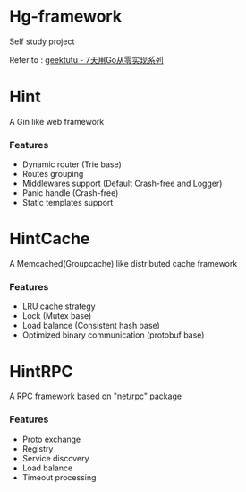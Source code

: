 # Hg-framework

Self study project

Refer to : [geektutu - 7天用Go从零实现系列](https://geektutu.com/post/gee.html)

# Hint

A Gin like web framework

### Features

- Dynamic router (Trie base)
- Routes grouping
- Middlewares support (Default Crash-free and Logger)
- Panic handle (Crash-free)
- Static templates support

# HintCache

A Memcached(Groupcache) like distributed cache framework

### Features

- LRU cache strategy
- Lock (Mutex base)
- Load balance (Consistent hash base)
- Optimized binary communication (protobuf base)

# HintRPC

A RPC framework based on "net/rpc" package

### Features

- Proto exchange
- Registry
- Service discovery
- Load balance
- Timeout processing